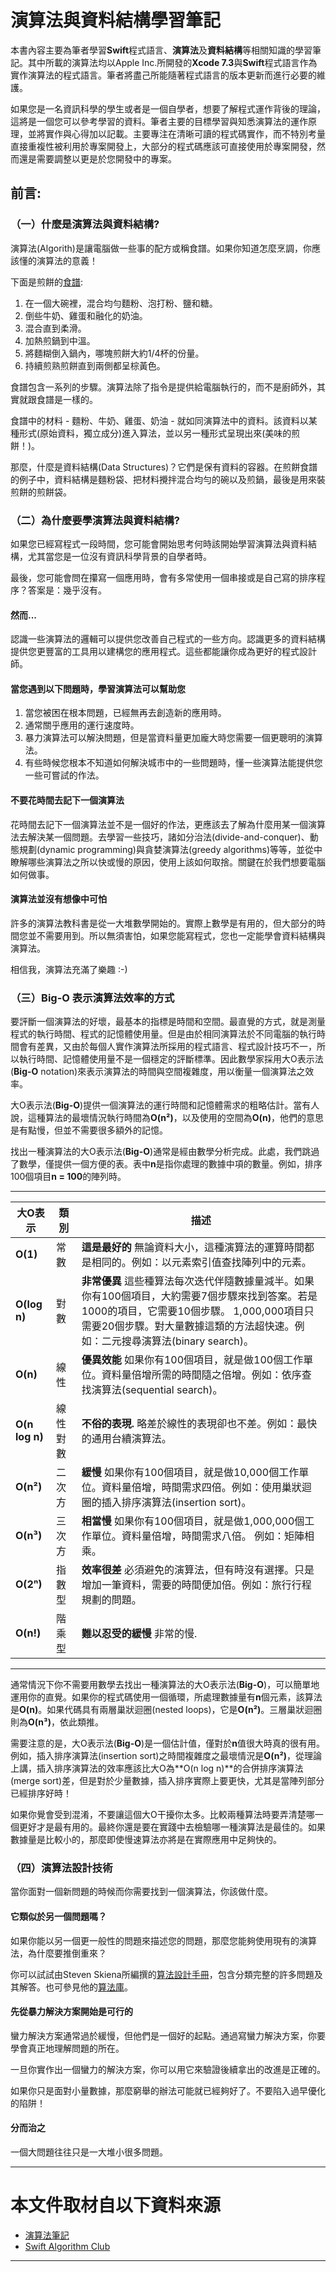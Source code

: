 # 演算法與資料結構學習筆記

本書內容主要為筆者學習**Swift**程式語言、**演算法**及**資料結構**等相關知識的學習筆記。其中所載的演算法均以Apple Inc.所開發的**Xcode 7.3**與**Swift**程式語言作為實作演算法的程式語言。筆者將盡己所能隨著程式語言的版本更新而進行必要的維護。

如果您是一名資訊科學的學生或者是一個自學者，想要了解程式運作背後的理論，這將是一個您可以參考學習的資料。筆者主要的目標學習與知悉演算法的運作原理，並將實作與心得加以記載。主要專注在清晰可讀的程式碼實作，而不特別考量直接重複性被利用於專案開發上，大部分的程式碼應該可直接使用於專案開發，然而還是需要調整以更是於您開發中的專案。


## 前言:

### （一）什麼是演算法與資料結構?

演算法(Algorith)是讓電腦做一些事的配方或稱食譜。如果你知道怎麼烹調，你應該懂的演算法的意義！

下面是煎餅的[食譜](http://allrecipes.com/recipe/21014/good-old-fashioned-pancakes/):

1. 在一個大碗裡，混合均勻麵粉、泡打粉、鹽和糖。
2. 倒些牛奶、雞蛋和融化的奶油。
3. 混合直到柔滑。
4. 加熱煎鍋到中溫。
5. 將麵糊倒入鍋內，哪塊煎餅大約1/4杯的份量。
6. 持續煎熟煎餅直到兩側都呈棕黃色。

食譜包含一系列的步驟。演算法除了指令是提供給電腦執行的，而不是廚師外，其實就跟食譜是一樣的。

食譜中的材料 - 麵粉、牛奶、雞蛋、奶油 - 就如同演算法中的資料。該資料以某種形式(原始資料，獨立成分)進入算法，並以另一種形式呈現出來(美味的煎餅！)。

那麼，什麼是資料結構(Data Structures)？它們是保有資料的容器。在煎餅食譜的例子中，資料結構是麵粉袋、把材料攪拌混合均勻的碗以及煎鍋，最後是用來裝煎餅的煎餅袋。

### （二）為什麼要學演算法與資料結構?

如果您已經寫程式一段時間，您可能會開始思考何時該開始學習演算法與資料結構，尤其當您是一位沒有資訊科學背景的自學者時。

最後，您可能會問在攥寫一個應用時，會有多常使用一個串接或是自己寫的排序程序？答案是：幾乎沒有。

#### **然而...**

認識一些演算法的邏輯可以提供您改善自己程式的一些方向。認識更多的資料結構提供您更豐富的工具用以建構您的應用程式。這些都能讓你成為更好的程式設計師。

#### 當您遇到以下問題時，學習演算法可以幫助您

1. 當您被困在根本問題，已經無再去創造新的應用時。
2. 通常關乎應用的運行速度時。
3. 暴力演算法可以解決問題，但是當資料量更加龐大時您需要一個更聰明的演算法。
4. 有些時候您根本不知道如何解決城市中的一些問題時，懂一些演算法能提供您一些可嘗試的作法。

#### 不要花時間去記下一個演算法

花時間去記下一個演算法並不是一個好的作法，更應該去了解為什麼用某一個演算法去解決某一個問題。去學習一些技巧，諸如分治法(divide-and-conquer)、動態規劃(dynamic programming)與貪婪演算法(greedy algorithms)等等，並從中瞭解哪些演算法之所以快或慢的原因，使用上該如何取捨。關鍵在於我們想要電腦如何做事。

#### 演算法並沒有想像中可怕

許多的演算法教科書是從一大堆數學開始的。實際上數學是有用的，但大部分的時間您並不需要用到。所以無須害怕，如果您能寫程式，您也一定能學會資料結構與演算法。

相信我，演算法充滿了樂趣 :-)

### （三）**Big-O** 表示演算法效率的方式

要評斷一個演算法的好壞，最基本的指標是時間和空間。最直覺的方式，就是測量程式的執行時間、程式的記憶體使用量。但是由於相同演算法於不同電腦的執行時間會有差異，又由於每個人實作演算法所採用的程式語言、程式設計技巧不一，所以執行時間、記憶體使用量不是一個穩定的評斷標準。因此數學家採用大O表示法(**Big-O** notation)來表示演算法的時間與空間複雜度，用以衡量一個演算法之效率。

大O表示法(**Big-O**)提供一個演算法的運行時間和記憶體需求的粗略估計。當有人說，這種算法的最壞情況執行時間為**O(n²)**，以及使用的空間為**O(n)**，他們的意思是有點慢，但並不需要很多額外的記憶。

找出一種演算法的大O表示法(**Big-O**)通常是經由數學分析完成。此處，我們跳過了數學，僅提供一個方便的表。表中**n**是指你處理的數據中項的數量。例如，排序100個項目**n = 100**的陣列時。

****

| 大O表示 | 類別 | 描述 |
|-- | -- | -- |
| **O(1)** | 常數 |**這是最好的** 無論資料大小，這種演算法的運算時間都是相同的。例如：以元素索引值查找陣列中的元素。|
| **O(log n)** | 對數 | **非常優異** 這些種算法每次迭代伴隨數據量減半。如果你有100個項目，大約需要7個步驟來找到答案。若是1000的項目，它需要10個步驟。 1,000,000項目只需要20個步驟。對大量數據這類的方法超快速。例如：二元搜尋演算法(binary search)。 |
| **O(n)** | 線性 | **優異效能** 如果你有100個項目，就是做100個工作單位。資料量倍增所需的時間隨之倍增。例如：依序查找演算法(sequential search)。 |
| **O(n log n)** | 線性對數 | **不俗的表現.** 略差於線性的表現卻也不差。例如：最快的通用台續演算法。|
| **O(n²)** | 二次方 | **緩慢**  如果你有100個項目，就是做10,000個工作單位。資料量倍增，時間需求四倍。例如：使用巢狀迴圈的插入排序演算法(insertion sort)。|
| **O(n³)** | 三次方 | **相當慢** 如果你有100個項目，就是做1,000,000個工作單位。資料量倍增，時間需求八倍。 例如：矩陣相乘。|
| **O(2ⁿ)** | 指數型 | **效率很差** 必須避免的演算法，但有時沒有選擇。只是增加一筆資料，需要的時間便加倍。例如：旅行行程規劃的問題。 |
| **O(n!)** | 階乘型 |**難以忍受的緩慢** 非常的慢.|

****

通常情況下你不需要用數學去找出一種演算法的大O表示法(**Big-O**)，可以簡單地運用你的直覺。如果你的程式碼使用一個循環，所處理數據量有**n**個元素，該算法是**O(n)**。如果代碼具有兩層巢狀迴圈(nested loops)，它是**O(n²)**。三層巢狀迴圈則為**O(n³)**，依此類推。

需要注意的是，大O表示法(**Big-O**)是一個估計值，僅對於**n**值很大時真的很有用。例如，插入排序演算法(insertion sort)之時間複雜度之最壞情況是**O(n²)**，從理論上講，插入排序演算法的效率應該比大O為**O(n log n)**的合併排序演算法(merge sort)差，但是對於少量數據，插入排序實際上要更快，尤其是當陣列部分已經排序好時！

如果你覺會受到混淆，不要讓這個大O干擾你太多。比較兩種算法時要弄清楚哪一個更好才是最有用的。最終你還是要在實踐中去檢驗哪一種演算法是最佳的。如果數據量是比較小的，那麼即使慢速算法亦將是在實際應用中足夠快的。

### （四）演算法設計技術

當你面對一個新問題的時候而你需要找到一個演算法，你該做什麼。

#### 它類似於另一個問題嗎？

如果你能以另一個更一般性的問題來描述您的問題，那麼您能夠使用現有的演算法，為什麼要推倒重來？

你可以試試由Steven Skiena所編撰的[算法設計手冊](http://www.algorist.com)，包含分類完整的許多問題及其解答。也可參見他的[算法庫](http://www3.cs.stonybrook.edu/~algorith/)。

#### 先從暴力解決方案開始是可行的

蠻力解決方案通常過於緩慢，但他們是一個好的起點。通過寫蠻力解決方案，你要學會真正地理解問題的所在。

一旦你實作出一個蠻力的解決方案，你可以用它來驗證後續拿出的改進是正確的。

如果你只是面對小量數據，那麼窮舉的辦法可能就已經夠好了。不要陷入過早優化的陷阱！

#### 分而治之

一個大問題往往只是一大堆小很多問題。


****
# 本文件取材自以下資料來源
* [演算法筆記](http://www.csie.ntnu.edu.tw/~u91029/Algorithm.html)
* [Swift Algorithm Club](https://github.com/hollance/swift-algorithm-club)

****



